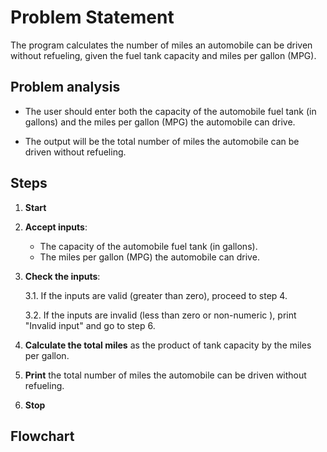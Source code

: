 # Problem Statement
The program calculates the number of miles an automobile can be driven without refueling, given the fuel tank capacity and miles per gallon (MPG).
## Problem analysis 
* The user should enter both the capacity of the automobile fuel tank (in gallons) and the miles per gallon (MPG) the automobile can drive.

* The output will be the total number of miles the automobile can be driven without refueling.

## Steps

1. **Start**

2. **Accept inputs**:
   - The capacity of the automobile fuel tank (in gallons).
   - The miles per gallon (MPG) the automobile can drive.

3. **Check the inputs**:

    3.1. If the inputs are valid (greater than zero), proceed to step 4.

    3.2. If the inputs are invalid (less than zero or non-numeric ), print "Invalid input" and go to step 6.

5. **Calculate the total miles** as the product of tank capacity by the miles per gallon.

6. **Print** the total number of miles the automobile can be driven without refueling.

7. **Stop**

## Flowchart
